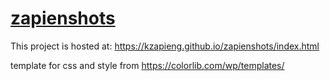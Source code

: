 # [zapienshots](https://kzapieng.github.io/zapienshots/index.html)
This project is hosted at: https://kzapieng.github.io/zapienshots/index.html

template for css and style from https://colorlib.com/wp/templates/
